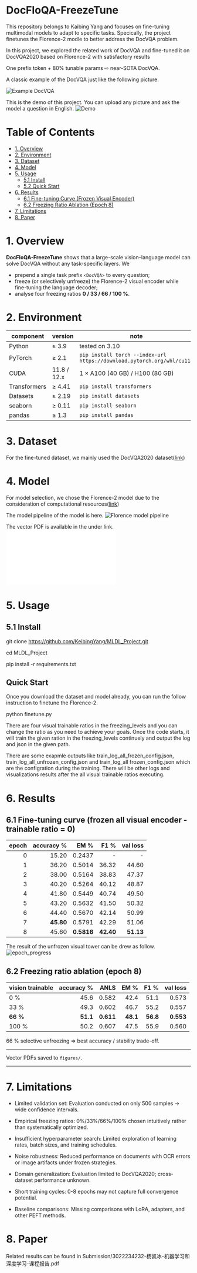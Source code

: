 # DocFloQA-FreezeTune
This repository belongs to Kaibing Yang and focuses on fine-tuning multimodal models to adapt to specific tasks. Specically, the project finetunes the Florence-2 modle to better address the DocVQA problem.

In this project, we explored the related work of DocVQA and fine-tuned it on DocVQA2020 based on Florence-2 with satisfactory results

One prefix token + 80% tunable params ⇨ near-SOTA DocVQA.

A classic example of the DocVQA just like the following picture.

![Example DocVQA](figures/VQA_Example.png)

This is the demo of this project. You can upload any picture and ask the model a question in English.
![Demo](Submission/DocVQA-demo.gif)
# Table of Contents

- [1. Overview](#1-overview)
- [2. Environment](#2-environment)
- [3. Dataset](#3-dataset)
- [4. Model](#4-model)
- [5. Usage](#5-usage)
  - [5.1 Install](#51-install)
  - [5.2 Quick Start](#52-quick-start)
- [6. Results](#6-results)
  - [6.1 Fine-tuning Curve (Frozen Visual Encoder)](#61-fine-tuning-curve-frozen-visual-encoder)
  - [6.2 Freezing Ratio Ablation (Epoch 8)](#62-freezing-ratio-ablation-epoch-8)
- [7. Limitations](#7-limitations)
- [8. Paper](#8-paper)

# 1. Overview  

**DocFloQA-FreezeTune** shows that a large-scale vision–language model can
solve DocVQA without any task-specific layers.  We  

* prepend a single task prefix `<DocVQA>` to every question;  
* freeze (or selectively unfreeze) the Florence-2 visual encoder while fine-tuning the    language decoder;
* analyse four freezing ratios **0 / 33 / 66 / 100 %**.

# 2. Environment  

| component | version | note |
|-----------|---------|------|
| Python    | ≥ 3.9   | tested on 3.10 |
| PyTorch   | ≥ 2.1   | `pip install torch --index-url https://download.pytorch.org/whl/cu118` |
| CUDA      | 11.8 / 12.x | 1 × A100 (40 GB) / H100 (80 GB) |
| Transformers | ≥ 4.41 | `pip install transformers` |
| Datasets  | ≥ 2.19 | `pip install datasets` |
| seaborn | ≥ 0.11 | `pip install seaborn` |
| pandas | ≥ 1.3 | `pip install pandas` |

# 3. Dataset
For the fine-tuned dataset, we mainly used the DocVQA2020 dataset([link](https://huggingface.co/datasets/lmms-lab/DocVQA))

# 4. Model
For model selection, we chose the Florence-2 model due to the consideration of computational resources([link](https://huggingface.co/microsoft/Florence-2-base-ft/tree/main))

The model pipeline of the model is here.
![Florence model pipeline](figures/Florence_model_pipeline.jpg)

The vector PDF is available in the under link.
![Florence model pipeline](figures/Florence_model_pipeline.pdf)
# 5. Usage  

## 5.1 Install 
git clone https://github.com/KeibingYang/MLDL_Project.git

cd MLDL_Project

pip install -r requirements.txt

## Quick Start
Once you download the dataset and model already, you can run the follow instruction to finetune the Florence-2.

python finetune.py

There are four visual trainable ratios in the  freezing_levels and you can change the ratio as you need to achieve your goals. 
Once the code starts, it will train the given ration in the freezing_levels continuely and output the log and json in the given path.

There are some exapmle outputs like train_log_all_frozen_config.json, train_log_all_unfrozen_config.json and train_log_all frozen_config.json which are the configration during the training. There will be other logs and visualizations results after the all visual trainable ratios executing.

# 6. Results  

## 6.1 Fine-tuning curve (frozen all visual encoder - trainable ratio = 0)

| epoch | accuracy % | EM % | F1 % | val loss |
|------:|-----------:|-----:|-----:|---------:|
| 0 | 15.20 | 0.2437 | - | - | - |
| 1 | 36.20 | 0.5014 | 36.32 | 44.60 | 62.37 |
| 2 | 38.00 | 0.5164 | 38.83 | 47.37 | 59.66 |
| 3 | 40.20 | 0.5264 | 40.12 | 48.87 | 58.11 |
| 4 | 41.80 | 0.5449 | 40.74 | 49.50 | 57.97 |
| 5 | 43.20 | 0.5632 | 41.50 | 50.32 | 57.36 |
| 6 | 44.40 | 0.5670 | 42.14 | 50.99 | 57.11 |
| 7 | **45.80** | 0.5791 | 42.29 | 51.06 | **57.25** |
| 8 | 45.60 | **0.5816** | **42.40** | **51.13** | **57.25** |

The result of the unfrozen visual tower can be drew as follow.
![epoch_progress](figures/epoch_progress.png)

## 6.2 Freezing ratio ablation (epoch 8)

| vision trainable | accuracy % | ANLS | EM % | F1 % | val loss |
|------------------|-----------:|------:|-----:|-----:|---------:|
| 0 % | 45.6 | 0.582 | 42.4 | 51.1 | 0.573 |
| 33 % | 49.3 | 0.602 | 46.7 | 55.2 | 0.557 |
| **66 %** | **51.1** | **0.611** | **48.1** | **56.8** | **0.553** |
| 100 % | 50.2 | 0.607 | 47.5 | 55.9 | 0.560 |

66 % selective unfreezing => best accuracy / stability trade-off.

---

Vector PDFs saved to `figures/`.

---

# 7. Limitations  

* Limited validation set: Evaluation conducted on only 500 samples → wide confidence intervals.

* Empirical freezing ratios: 0%/33%/66%/100% chosen intuitively rather than systematically optimized.

* Insufficient hyperparameter search: Limited exploration of learning rates, batch sizes, and training schedules.

* Noise robustness: Reduced performance on documents with OCR errors or image artifacts under frozen strategies.

* Domain generalization: Evaluation limited to DocVQA2020; cross-dataset performance unknown.

* Short training cycles: 0-8 epochs may not capture full convergence potential.

* Baseline comparisons: Missing comparisons with LoRA, adapters, and other PEFT methods.

# 8. Paper
Related results can be found in Submission/3022234232-杨凯冰-机器学习和深度学习-课程报告.pdf
